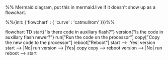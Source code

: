 %% Mermaid diagram, put this in mermaid.live if it doesn't show up as a flowchart.

%%{init: 
{'flowchart' : {
    'curve' : 'catmullrom'
    }}}%%


flowchart TD
    start{"Is there code in auxiliary flash?"}
    version{"Is the code in auxiliary flash newer?"}
    run["Run the code on the processor"]
    copy["Copy the new code to the processor"]
    reboot["Reboot"]
    start --> |Yes| version
    start --> |No| run
    version --> |Yes| copy
    copy --> reboot
    version --> |No| run
    reboot --> start

